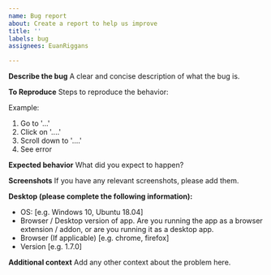 ```yaml
---
name: Bug report
about: Create a report to help us improve
title: ''
labels: bug
assignees: EuanRiggans

---
```


**Describe the bug**
A clear and concise description of what the bug is.

**To Reproduce**
Steps to reproduce the behavior:

Example: 

1. Go to '...'
2. Click on '....'
3. Scroll down to '....'
4. See error

**Expected behavior**
What did you expect to happen?

**Screenshots**
If you have any relevant screenshots, please add them.

**Desktop (please complete the following information):**
 - OS: [e.g. Windows 10, Ubuntu 18.04]
 - Browser / Desktop version of app. Are you running the app as a browser extension / addon, or are you running it as a desktop app.
 - Browser (If applicable) [e.g. chrome, firefox]
 - Version [e.g. 1.7.0]

**Additional context**
Add any other context about the problem here.
